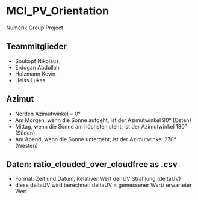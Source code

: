 # MCI_PV_Orientation
Numerik Group Project

## Teammitglieder
- Soukopf Nikolaus
- Erdogan Abdullah
- Holzmann Kevin
- Heiss Lukas

## Azimut
- Norden Azimutwinkel = 0°
- Am Morgen, wenn die Sonne aufgeht, ist der Azimutwinkel 90° (Osten)
- Mittag, wenn die Sonne am höchsten steht, ist der Azimutwinkel 180° (Süden)
- Am Abend, wenn die Sonne untergeht, ist der Azimutwinkel 270° (Westen)

## Daten: ratio_clouded_over_cloudfree as .csv
- Format: Zeit und Datum, Relativer Wert der UV Strahlung (deltaUV)
- diese deltaUV wird berechnet: deltaUV = gemessener Wert/ erwarteter Wert.
